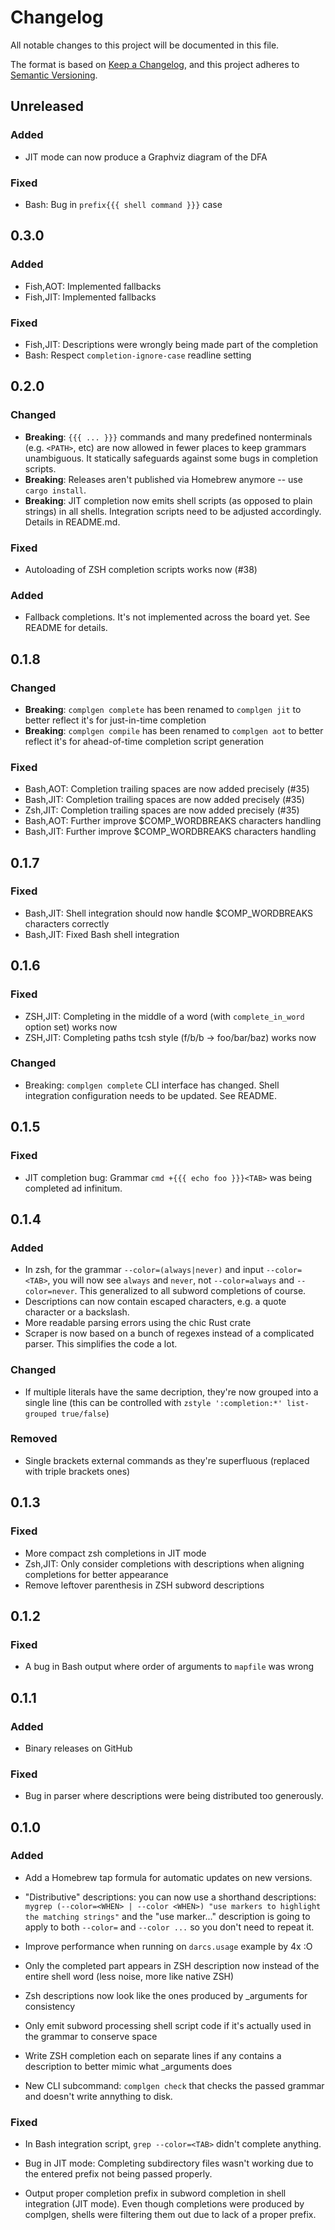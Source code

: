 # Changelog

All notable changes to this project will be documented in this file.

The format is based on [Keep a Changelog](https://keepachangelog.com/en/1.0.0/),
and this project adheres to [Semantic Versioning](https://semver.org/spec/v2.0.0.html).

## Unreleased
### Added

 - JIT mode can now produce a Graphviz diagram of the DFA

### Fixed

 - Bash: Bug in `prefix{{{ shell command }}}` case

## 0.3.0
### Added

 - Fish,AOT: Implemented fallbacks
 - Fish,JIT: Implemented fallbacks

### Fixed

 - Fish,JIT: Descriptions were wrongly being made part of the completion
 - Bash: Respect `completion-ignore-case` readline setting

## 0.2.0
### Changed

 - **Breaking**: `{{{ ... }}}` commands and many predefined nonterminals (e.g. `<PATH>`, etc) are now allowed
   in fewer places to keep grammars unambiguous.  It statically safeguards against some bugs in completion
   scripts.
 - **Breaking**: Releases aren't published via Homebrew anymore -- use `cargo install`.
 - **Breaking**: JIT completion now emits shell scripts (as opposed to plain strings) in all shells.  Integration scripts need to be adjusted accordingly.  Details in README.md.

### Fixed

 - Autoloading of ZSH completion scripts works now (#38)

### Added

 - Fallback completions.  It's not implemented across the board yet.  See README for details.

## 0.1.8
### Changed

 - **Breaking**: `complgen complete` has been renamed to `complgen jit` to better reflect it's for just-in-time completion
 - **Breaking**: `complgen compile` has been renamed to `complgen aot` to better reflect it's for ahead-of-time completion script generation

### Fixed

 - Bash,AOT: Completion trailing spaces are now added precisely (#35)
 - Bash,JIT: Completion trailing spaces are now added precisely (#35)
 - Zsh,JIT: Completion trailing spaces are now added precisely (#35)
 - Bash,AOT: Further improve $COMP_WORDBREAKS characters handling
 - Bash,JIT: Further improve $COMP_WORDBREAKS characters handling

## 0.1.7
### Fixed

 - Bash,JIT: Shell integration should now handle $COMP_WORDBREAKS characters correctly
 - Bash,JIT: Fixed Bash shell integration

## 0.1.6
### Fixed

- ZSH,JIT: Completing in the middle of a word (with `complete_in_word` option set) works now
- ZSH,JIT: Completing paths tcsh style (f/b/b<TAB> -> foo/bar/baz) works now

### Changed

 - Breaking: `complgen complete` CLI interface has changed. Shell integration configuration needs to be updated.  See README.

## 0.1.5

### Fixed

- JIT completion bug: Grammar `cmd +{{{ echo foo }}}<TAB>` was being completed ad infinitum.

## 0.1.4

### Added

- In zsh, for the grammar `--color=(always|never)` and input `--color=<TAB>`, you will now see `always` and
  `never`, not `--color=always` and `--color=never`.   This generalized to all subword completions of course.
- Descriptions can now contain escaped characters, e.g. a quote character or a backslash.
- More readable parsing errors using the chic Rust crate
- Scraper is now based on a bunch of regexes instead of a complicated parser.  This simplifies the code a lot.

### Changed

- If multiple literals have the same decription, they're now grouped into a single line (this can be
  controlled with `zstyle ':completion:*' list-grouped true/false`)

### Removed

- Single brackets external commands as they're superfluous (replaced with triple brackets ones)

## 0.1.3
### Fixed

- More compact zsh completions in JIT mode
- Zsh,JIT: Only consider completions with descriptions when aligning completions for better appearance
- Remove leftover parenthesis in ZSH subword descriptions

## 0.1.2
### Fixed

- A bug in Bash output where order of arguments to `mapfile` was wrong

## 0.1.1
### Added

- Binary releases on GitHub

### Fixed

- Bug in parser where descriptions were being distributed too generously.

## 0.1.0
### Added

- Add a Homebrew tap formula for automatic updates on new versions.

- "Distributive" descriptions: you can now use a shorthand descriptions:
  `mygrep (--color=<WHEN> | --color <WHEN>) "use markers to highlight the matching strings"`
  and the "use marker..." description is going to apply to both `--color=` and `--color ...` so you don't need to repeat it.

- Improve performance when running on `darcs.usage` example by 4x :O
- Only the completed part appears in ZSH description now instead of the entire shell word (less noise, more like native ZSH)
- Zsh descriptions now look like the ones produced by _arguments for consistency
- Only emit subword processing shell script code if it's actually used in the grammar to conserve space
- Write ZSH completion each on separate lines if any contains a description to better mimic what _arguments does
- New CLI subcommand: `complgen check` that checks the passed grammar and doesn't write annything to disk.

### Fixed

- In Bash integration script, `grep --color=<TAB>` didn't complete anything.

- Bug in JIT mode: Completing subdirectory files wasn't working due to the entered prefix not being passed
  properly.

- Output proper completion prefix in subword completion in shell integration (JIT mode).  Even though
  completions were produced by complgen, shells were filtering them out due to lack of a proper prefix.
